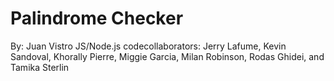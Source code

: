 # Palindrome Checker

By: Juan Vistro
JS/Node.js codecollaborators:
Jerry Lafume, Kevin Sandoval,
Khorally Pierre, Miggie Garcia,
Milan Robinson, Rodas Ghidei,
and Tamika Sterlin
